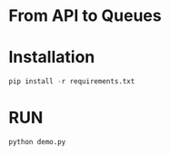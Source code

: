 # From API to Queues

# Installation

```python
pip install -r requirements.txt 
```

# RUN

```python
python demo.py 
```
